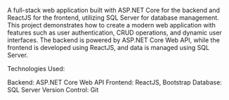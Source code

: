 A full-stack web application built with ASP.NET Core for the backend and ReactJS for the frontend, utilizing SQL Server for database management. This project demonstrates how to create a modern web application with features such as user authentication, CRUD operations, and dynamic user interfaces. The backend is powered by ASP.NET Core Web API, while the frontend is developed using ReactJS, and data is managed using SQL Server.

Technologies Used:

Backend: ASP.NET Core Web API
Frontend: ReactJS, Bootstrap
Database: SQL Server
Version Control: Git
